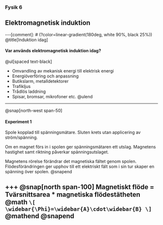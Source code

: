 ### Fysik 6
## Elektromagnetisk induktion

---[comment]: # (?color=linear-gradient(180deg, white 90%, black 25%))
@title[Induktion idag]

#### Var används elektromagnetisk induktion idag?
@ul[spaced text-black]
- Omvandling av mekanisk energi till elektrisk energi
- Energiöverföring och anpassning
- Butikslarm, metalldetektorer
- Trafikljus
- Trådlös laddning
- Spisar, bromsar, mikrofoner etc.
@ulend

---

@snap[north-west span-50]
#### Experiment 1

Spole kopplad till spänningsmätare.
Sluten krets utan applicering av ström/spänning.

Om en magnet förs in i spolen ger spänningsmätaren ett utslag. Magnetens
hastighet samt riktning påverkar spänningsutslaget.

Magnetens rörelse förändrar det magnetiska fältet genom spolen.
Flödesförändringen ger upphov till ett elektriskt fält som i sin tur
skaper en spänning över spolen.
@snapend

+++
@snap[north span-100]
Magnetiskt flöde = Tvärsnittsarea * magnetiska flödestätheten
@math
`\[
\widebar{\Phi}=\widebar{A}\cdot\widebar{B}
\]`
@mathend
@snapend
---
